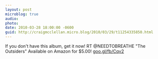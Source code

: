 ```yaml
---
layout: post
microblog: true
audio: 
photo: 
date: 2010-03-28 18:00:00 -0600
guid: http://craigmcclellan.micro.blog/2010/03/29/t11254335850.html
---
```

If you don't have this album, get it now! RT @NEEDTOBREATHE "The Outsiders" Available on Amazon for $5.00! [goo.gl/fb/Cqv2](http://goo.gl/fb/Cqv2)
